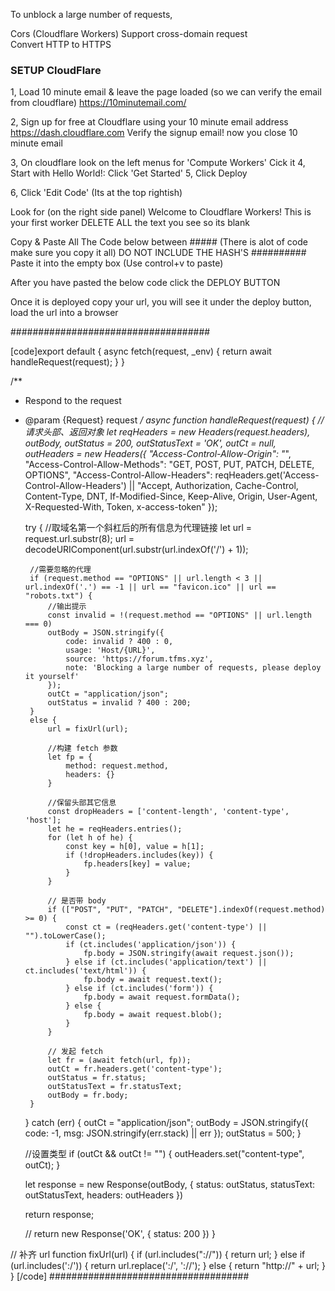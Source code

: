 To unblock a large number of requests,

Cors (Cloudflare Workers) 
Support cross-domain request    
Convert HTTP to HTTPS

### SETUP CloudFlare ###
1, Load 10 minute email & leave the page loaded (so we can verify the email from cloudflare)
https://10minutemail.com/

2, Sign up for free at Cloudflare using your 10 minute email address
https://dash.cloudflare.com
Verify the signup email! now you close 10 minute email

3, On cloudflare look on the left menus for 'Compute Workers' Cick it
4, Start with Hello World!: Click 'Get Started'
5, Click Deploy

6, Click 'Edit Code' (Its at the top rightish)

Look for (on the right side panel)
Welcome to Cloudflare Workers! This is your first worker
DELETE ALL the text you see so its blank

Copy & Paste All The Code below between ##### (There is alot of code make sure you copy it all) DO NOT INCLUDE THE HASH'S ##########
Paste it into the empty box (Use control+v to paste)

After you have pasted the below code click the DEPLOY BUTTON

Once it is deployed copy your url, you will see it under the deploy button, load the url into a browser


####################################

[code]export default {
    async fetch(request, _env) {
        return await handleRequest(request);
    }
}

/**
 * Respond to the request
 * @param {Request} request
 */
async function handleRequest(request) {
    //请求头部、返回对象
    let reqHeaders = new Headers(request.headers),
        outBody, outStatus = 200, outStatusText = 'OK', outCt = null, outHeaders = new Headers({
            "Access-Control-Allow-Origin": "*",
            "Access-Control-Allow-Methods": "GET, POST, PUT, PATCH, DELETE, OPTIONS",
            "Access-Control-Allow-Headers": reqHeaders.get('Access-Control-Allow-Headers') || "Accept, Authorization, Cache-Control, Content-Type, DNT, If-Modified-Since, Keep-Alive, Origin, User-Agent, X-Requested-With, Token, x-access-token"
        });

    try {
        //取域名第一个斜杠后的所有信息为代理链接
        let url = request.url.substr(8);
        url = decodeURIComponent(url.substr(url.indexOf('/') + 1));

        //需要忽略的代理
        if (request.method == "OPTIONS" || url.length < 3 || url.indexOf('.') == -1 || url == "favicon.ico" || url == "robots.txt") {
            //输出提示
            const invalid = !(request.method == "OPTIONS" || url.length === 0)
            outBody = JSON.stringify({
                code: invalid ? 400 : 0,
                usage: 'Host/{URL}',
                source: 'https://forum.tfms.xyz',
                note: 'Blocking a large number of requests, please deploy it yourself'
            });
            outCt = "application/json";
            outStatus = invalid ? 400 : 200;
        }
        else {
            url = fixUrl(url);

            //构建 fetch 参数
            let fp = {
                method: request.method,
                headers: {}
            }

            //保留头部其它信息
            const dropHeaders = ['content-length', 'content-type', 'host'];
            let he = reqHeaders.entries();
            for (let h of he) {
                const key = h[0], value = h[1];
                if (!dropHeaders.includes(key)) {
                    fp.headers[key] = value;
                }
            }

            // 是否带 body
            if (["POST", "PUT", "PATCH", "DELETE"].indexOf(request.method) >= 0) {
                const ct = (reqHeaders.get('content-type') || "").toLowerCase();
                if (ct.includes('application/json')) {
                    fp.body = JSON.stringify(await request.json());
                } else if (ct.includes('application/text') || ct.includes('text/html')) {
                    fp.body = await request.text();
                } else if (ct.includes('form')) {
                    fp.body = await request.formData();
                } else {
                    fp.body = await request.blob();
                }
            }

            // 发起 fetch
            let fr = (await fetch(url, fp));
            outCt = fr.headers.get('content-type');
            outStatus = fr.status;
            outStatusText = fr.statusText;
            outBody = fr.body;
        }
    } catch (err) {
        outCt = "application/json";
        outBody = JSON.stringify({
            code: -1,
            msg: JSON.stringify(err.stack) || err
        });
        outStatus = 500;
    }

    //设置类型
    if (outCt && outCt != "") {
        outHeaders.set("content-type", outCt);
    }

    let response = new Response(outBody, {
        status: outStatus,
        statusText: outStatusText,
        headers: outHeaders
    })

    return response;

    // return new Response('OK', { status: 200 })
}

// 补齐 url
function fixUrl(url) {
    if (url.includes("://")) {
        return url;
    } else if (url.includes(':/')) {
        return url.replace(':/', '://');
    } else {
        return "http://" + url;
    }
}
[/code]
####################################
